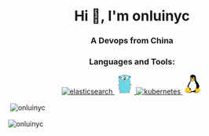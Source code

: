 <h1 align="center">Hi 👋, I'm onluinyc</h1>
<h3 align="center">A Devops from China</h3>



<h3 align="center">Languages and Tools:</h3>
<p align="center"> <a href="https://www.elastic.co" target="_blank" rel="noreferrer"> <img src="https://www.vectorlogo.zone/logos/elastic/elastic-icon.svg" alt="elasticsearch" width="40" height="40"/> </a> <a href="https://golang.org" target="_blank" rel="noreferrer"> <img src="https://raw.githubusercontent.com/devicons/devicon/master/icons/go/go-original.svg" alt="go" width="40" height="40"/> </a> <a href="https://kubernetes.io" target="_blank" rel="noreferrer"> <img src="https://www.vectorlogo.zone/logos/kubernetes/kubernetes-icon.svg" alt="kubernetes" width="40" height="40"/> </a> <a href="https://www.linux.org/" target="_blank" rel="noreferrer"> <img src="https://raw.githubusercontent.com/devicons/devicon/master/icons/linux/linux-original.svg" alt="linux" width="40" height="40"/> </a> </p>


<p>&nbsp;<img align="center" src="https://github-readme-stats.vercel.app/api?username=onluinyc&show_icons=true&locale=en" alt="onluinyc" /></p>

<p><img align="center" src="https://github-readme-streak-stats.herokuapp.com/?user=onluinyc&" alt="onluinyc" /></p>
